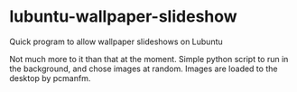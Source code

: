 # lubuntu-wallpaper-slideshow
Quick program to allow wallpaper slideshows on Lubuntu

Not much more to it than that at the moment. Simple python script to run in the background, and chose images at random.
Images are loaded to the desktop by pcmanfm.
